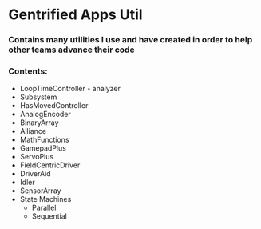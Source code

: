 # Gentrified Apps Util

### Contains many utilities I use and have created in order to help other teams advance their code&#x20;

### Contents:

* LoopTimeController - analyzer
* Subsystem
* HasMovedController
* AnalogEncoder
* BinaryArray
* Alliance
* MathFunctions
* GamepadPlus
* ServoPlus
* FieldCentricDriver
* DriverAid
* Idler
* SensorArray
* State Machines
  * Parallel
  * Sequential
